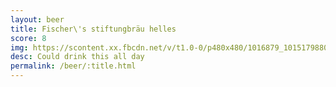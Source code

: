 ```yaml
---
layout: beer
title: Fischer\'s stiftungbräu helles
score: 8
img: https://scontent.xx.fbcdn.net/v/t1.0-0/p480x480/1016879_10151798800588745_1406598038_n.jpg?oh=964c55a7ed84aca4f8a31d2c8c3994fb&oe=58761D22
desc: Could drink this all day
permalink: /beer/:title.html
---
```

